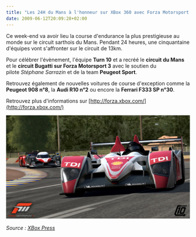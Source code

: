 ```yaml
---
title: "Les 24H du Mans à l'honneur sur XBox 360 avec Forza Motorsport 3"
date: 2009-06-12T20:09:28+02:00
---
```


Ce week-end va avoir lieu la course d'endurance la plus prestigieuse au monde sur le circuit sarthois du Mans. Pendant 24 heures, une cinquantaine d'équipes vont s'affronter sur le circuit de 13km.

Pour célébrer l'évènement, l'équipe **Turn 10** et a recréé le **circuit du Mans** et le **circuit Bugatti **sur** Forza Motorsport 3** avec le soutien du pilote _Stéphane Sarrazin_ et de la team **Peugeot Sport**.

Retrouvez également de nouvelles voitures de course d'exception comme la **Peugeot 908 n°8**, la **Audi R10 n°2** ou encore la **Ferrari F333 SP n°30**.

Retrouvez plus d'informations sur [http://forza.xbox.com/](http://forza.xbox.com/)

![fm3_lemans_10](fm3_lemans_10-1024x576.jpg)

_Source :_ [_XBox Press_](http://gamerscoreblog.com/press/archive/2009/06/12/forza367676766.aspx)
